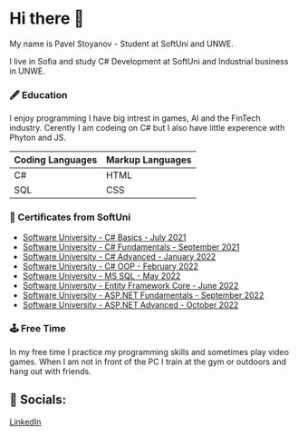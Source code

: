 # Hi there 👋
My name is Pavel Stoyanov - Student at SoftUni and UNWE.

I live in Sofia and study C# Development at SoftUni and Industrial business in UNWE.

### :fountain_pen: Education 

I enjoy programming I have big intrest in games, AI and the FinTech industry. Cerently I am codeing on C# but I also have little experence with Phyton and JS.

| Coding Languages | Markup Languages |  
|------------------|------------------|
| C#               | HTML             |
| SQL              | CSS              |

### :bookmark_tabs: Certificates from SoftUni

* [Software University - C# Basics - July 2021](https://softuni.bg/certificates/details/112173/1fc4ddd0)
* [Software University - C# Fundamentals - September 2021](https://softuni.bg/certificates/details/119976/ea1f09ac)
* [Software University - C# Advanced - January 2022](https://softuni.bg/certificates/details/123678/7e10e821)
* [Software University - C# OOP - February 2022](https://softuni.bg/certificates/details/131012/ada19a35)
* [Software University - MS SQL - May 2022](https://softuni.bg/certificates/details/134766/ddcee59c)
* [Software University - Entity Framework Core - June 2022](https://softuni.bg/certificates/details/138302/b72a57c0)
* [Software University - ASP.NET Fundamentals - September 2022](https://softuni.bg/certificates/details/146540/1a68f6cf)
* [Software University - ASP.NET Advanced - October 2022](https://softuni.bg/certificates/details/152293/27bd33fa)

### :joystick: Free Time
In my free time I practice my programming skills and sometimes play video games. When I am not in front of the PC I train at the gym or outdoors and hang out with friends. 

## :iphone: Socials:
[LinkedIn](https://www.linkedin.com/in/pavel-stoyanov-132909209/)  

